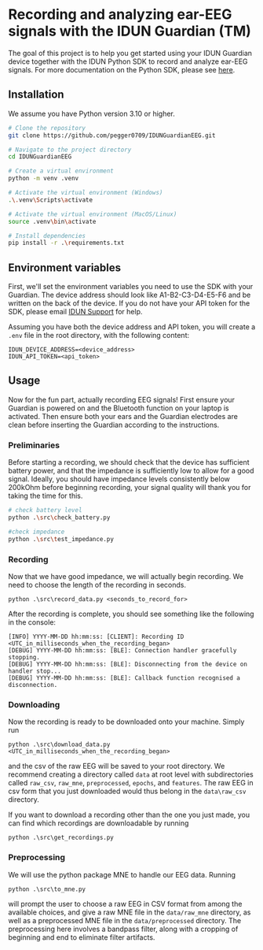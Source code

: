 # Recording and analyzing ear-EEG signals with the IDUN Guardian (TM)

The goal of this project is to help you get started using your IDUN Guardian device together with the IDUN Python SDK to record and analyze ear-EEG signals. For more documentation on the Python SDK, please see [here](https://sdk-docs.idunguardian.com/index.html).

## Installation

We assume you have Python version 3.10 or higher.

```bash
# Clone the repository
git clone https://github.com/pegger0709/IDUNGuardianEEG.git

# Navigate to the project directory
cd IDUNGuardianEEG

# Create a virtual environment 
python -m venv .venv

# Activate the virtual environment (Windows)
.\.venv\Scripts\activate

# Activate the virtual environment (MacOS/Linux)
source .venv\bin\activate

# Install dependencies
pip install -r .\requirements.txt
```

## Environment variables
First, we'll set the environment variables you need to use the SDK with your Guardian. The device address should look like A1-B2-C3-D4-E5-F6 and be written on the back of the device. If you do not have your API token for the SDK, please email [IDUN Support](mailto:support@iduntechnologies.com) for help.

Assuming you have both the device address and API token, you will create a `.env` file in the root directory, with the following content:

```
IDUN_DEVICE_ADDRESS=<device_address>
IDUN_API_TOKEN=<api_token>
```

## Usage 
Now for the fun part, actually recording EEG signals! First ensure your Guardian is powered on and the Bluetooth function on your laptop is activated. Then ensure both your ears and the Guardian electrodes are clean before inserting the Guardian according to the instructions.

### Preliminaries
Before starting a recording, we should check that the device has sufficient battery power, and that the impedance is sufficiently low to allow for a good signal. Ideally, you should have impedance levels consistently below 200kOhm before beginning recording, your signal quality will thank you for taking the time for this.

```bash
# check battery level
python .\src\check_battery.py

#check impedance
python .\src\test_impedance.py
```
### Recording
Now that we have good impedance, we will actually begin recording. We need to choose the length of the recording in seconds.

```
python .\src\record_data.py <seconds_to_record_for>
```
After the recording is complete, you should see something like the following in the console:
```
[INFO] YYYY-MM-DD hh:mm:ss: [CLIENT]: Recording ID <UTC_in_milliseconds_when_the_recording_began>
[DEBUG] YYYY-MM-DD hh:mm:ss: [BLE]: Connection handler gracefully stopping.
[DEBUG] YYYY-MM-DD hh:mm:ss: [BLE]: Disconnecting from the device on handler stop...
[DEBUG] YYYY-MM-DD hh:mm:ss: [BLE]: Callback function recognised a disconnection.
```
### Downloading
Now the recording is ready to be downloaded onto your machine. Simply run

```
python .\src\download_data.py <UTC_in_milliseconds_when_the_recording_began>
```
and the csv of the raw EEG will be saved to your root directory. We recommend creating a directory called `data` at root level with subdirectories called `raw_csv`, `raw_mne`, `preprocessed`, `epochs`, and `features`. The raw EEG in csv form that you just downloaded would thus belong in the `data\raw_csv` directory.

If you want to download a recording other than the one you just made, you can find which recordings are downloadable by running
```
python .\src\get_recordings.py
```
### Preprocessing
We will use the python package MNE to handle our EEG data. Running 
```
python .\src\to_mne.py
```
will prompt the user to choose a raw EEG in CSV format from among the available choices, and give a raw MNE file in the `data/raw_mne` directory, as well as a preprocessed MNE file in the `data/preprocessed` directory. The preprocessing here involves a bandpass filter, along with a cropping of beginning and end to eliminate filter artifacts.